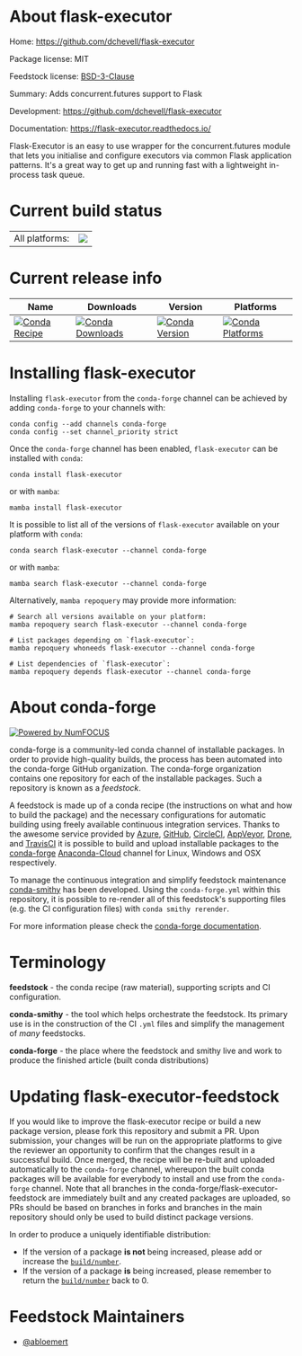 About flask-executor
====================

Home: https://github.com/dchevell/flask-executor

Package license: MIT

Feedstock license: [BSD-3-Clause](https://github.com/conda-forge/flask-executor-feedstock/blob/main/LICENSE.txt)

Summary: Adds concurrent.futures support to Flask

Development: https://github.com/dchevell/flask-executor

Documentation: https://flask-executor.readthedocs.io/

Flask-Executor is an easy to use wrapper for the concurrent.futures module that lets you initialise and configure executors via common Flask application patterns. It's a great way to get up and running fast with a lightweight in-process task queue.


Current build status
====================


<table><tr><td>All platforms:</td>
    <td>
      <a href="https://dev.azure.com/conda-forge/feedstock-builds/_build/latest?definitionId=9509&branchName=main">
        <img src="https://dev.azure.com/conda-forge/feedstock-builds/_apis/build/status/flask-executor-feedstock?branchName=main">
      </a>
    </td>
  </tr>
</table>

Current release info
====================

| Name | Downloads | Version | Platforms |
| --- | --- | --- | --- |
| [![Conda Recipe](https://img.shields.io/badge/recipe-flask--executor-green.svg)](https://anaconda.org/conda-forge/flask-executor) | [![Conda Downloads](https://img.shields.io/conda/dn/conda-forge/flask-executor.svg)](https://anaconda.org/conda-forge/flask-executor) | [![Conda Version](https://img.shields.io/conda/vn/conda-forge/flask-executor.svg)](https://anaconda.org/conda-forge/flask-executor) | [![Conda Platforms](https://img.shields.io/conda/pn/conda-forge/flask-executor.svg)](https://anaconda.org/conda-forge/flask-executor) |

Installing flask-executor
=========================

Installing `flask-executor` from the `conda-forge` channel can be achieved by adding `conda-forge` to your channels with:

```
conda config --add channels conda-forge
conda config --set channel_priority strict
```

Once the `conda-forge` channel has been enabled, `flask-executor` can be installed with `conda`:

```
conda install flask-executor
```

or with `mamba`:

```
mamba install flask-executor
```

It is possible to list all of the versions of `flask-executor` available on your platform with `conda`:

```
conda search flask-executor --channel conda-forge
```

or with `mamba`:

```
mamba search flask-executor --channel conda-forge
```

Alternatively, `mamba repoquery` may provide more information:

```
# Search all versions available on your platform:
mamba repoquery search flask-executor --channel conda-forge

# List packages depending on `flask-executor`:
mamba repoquery whoneeds flask-executor --channel conda-forge

# List dependencies of `flask-executor`:
mamba repoquery depends flask-executor --channel conda-forge
```


About conda-forge
=================

[![Powered by
NumFOCUS](https://img.shields.io/badge/powered%20by-NumFOCUS-orange.svg?style=flat&colorA=E1523D&colorB=007D8A)](https://numfocus.org)

conda-forge is a community-led conda channel of installable packages.
In order to provide high-quality builds, the process has been automated into the
conda-forge GitHub organization. The conda-forge organization contains one repository
for each of the installable packages. Such a repository is known as a *feedstock*.

A feedstock is made up of a conda recipe (the instructions on what and how to build
the package) and the necessary configurations for automatic building using freely
available continuous integration services. Thanks to the awesome service provided by
[Azure](https://azure.microsoft.com/en-us/services/devops/), [GitHub](https://github.com/),
[CircleCI](https://circleci.com/), [AppVeyor](https://www.appveyor.com/),
[Drone](https://cloud.drone.io/welcome), and [TravisCI](https://travis-ci.com/)
it is possible to build and upload installable packages to the
[conda-forge](https://anaconda.org/conda-forge) [Anaconda-Cloud](https://anaconda.org/)
channel for Linux, Windows and OSX respectively.

To manage the continuous integration and simplify feedstock maintenance
[conda-smithy](https://github.com/conda-forge/conda-smithy) has been developed.
Using the ``conda-forge.yml`` within this repository, it is possible to re-render all of
this feedstock's supporting files (e.g. the CI configuration files) with ``conda smithy rerender``.

For more information please check the [conda-forge documentation](https://conda-forge.org/docs/).

Terminology
===========

**feedstock** - the conda recipe (raw material), supporting scripts and CI configuration.

**conda-smithy** - the tool which helps orchestrate the feedstock.
                   Its primary use is in the construction of the CI ``.yml`` files
                   and simplify the management of *many* feedstocks.

**conda-forge** - the place where the feedstock and smithy live and work to
                  produce the finished article (built conda distributions)


Updating flask-executor-feedstock
=================================

If you would like to improve the flask-executor recipe or build a new
package version, please fork this repository and submit a PR. Upon submission,
your changes will be run on the appropriate platforms to give the reviewer an
opportunity to confirm that the changes result in a successful build. Once
merged, the recipe will be re-built and uploaded automatically to the
`conda-forge` channel, whereupon the built conda packages will be available for
everybody to install and use from the `conda-forge` channel.
Note that all branches in the conda-forge/flask-executor-feedstock are
immediately built and any created packages are uploaded, so PRs should be based
on branches in forks and branches in the main repository should only be used to
build distinct package versions.

In order to produce a uniquely identifiable distribution:
 * If the version of a package **is not** being increased, please add or increase
   the [``build/number``](https://docs.conda.io/projects/conda-build/en/latest/resources/define-metadata.html#build-number-and-string).
 * If the version of a package **is** being increased, please remember to return
   the [``build/number``](https://docs.conda.io/projects/conda-build/en/latest/resources/define-metadata.html#build-number-and-string)
   back to 0.

Feedstock Maintainers
=====================

* [@abloemert](https://github.com/abloemert/)

